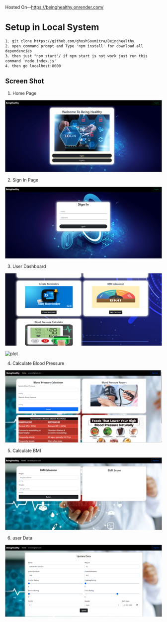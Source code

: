 Hosted On--https://beinghealthy.onrender.com/


# Setup in Local System

    1. git clone https://github.com/ghoshSoumitra/Beinghealthy
    2. open command prompt and Type 'npm install' for download all dependencies
    3. then just "npm start"/ if npm start is not work just run this command 'node index.js'
    4. then go localhost:8000





## Screen Shot

1. Home Page

![plot](./assets/screenshot/home.png)

2. Sign In Page 

![plot](./assets/screenshot/Login.png)



3. User Dashboard

![plot](./assets/screenshot/dashboard.png)

![plot](./assets/screenshot/dashboard1.png)


4. Calculate Blood Pressure

![plot](./assets/screenshot/bloodpressure.png)

5. Calculate BMI

![plot](./assets/screenshot/BMI.png)

6. user Data

![plot](./assets/screenshot/data.png)
